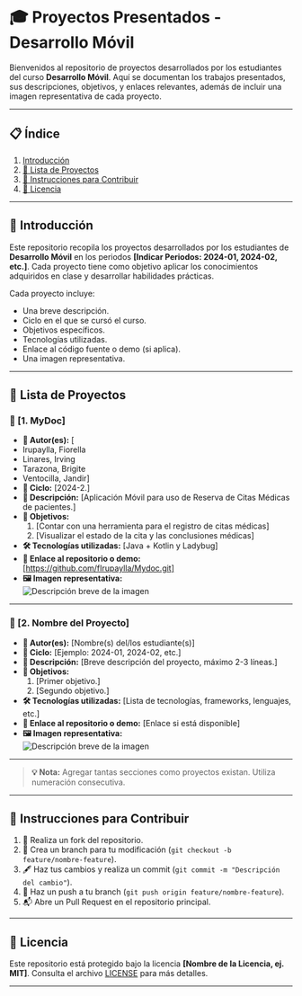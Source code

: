 # 🎓 **Proyectos Presentados - Desarrollo Móvil**

Bienvenidos al repositorio de proyectos desarrollados por los estudiantes del curso **Desarrollo Móvil**. Aquí se documentan los trabajos presentados, sus descripciones, objetivos, y enlaces relevantes, además de incluir una imagen representativa de cada proyecto.

---

## 📋 **Índice**
1. [Introducción](#introducción)
2. [📂 Lista de Proyectos](#lista-de-proyectos)
3. [🔧 Instrucciones para Contribuir](#instrucciones-para-contribuir)
4. [📜 Licencia](#licencia)

---

## 📝 **Introducción**

Este repositorio recopila los proyectos desarrollados por los estudiantes de **Desarrollo Móvil** en los periodos **[Indicar Periodos: 2024-01, 2024-02, etc.]**. Cada proyecto tiene como objetivo aplicar los conocimientos adquiridos en clase y desarrollar habilidades prácticas.

Cada proyecto incluye:
- Una breve descripción.
- Ciclo en el que se cursó el curso.
- Objetivos específicos.
- Tecnologías utilizadas.
- Enlace al código fuente o demo (si aplica).
- Una imagen representativa.

---

## 📂 **Lista de Proyectos**

### **📌 [1. MyDoc]**
- **👥 Autor(es):** [
- Irupaylla, Fiorella
- Linares, Irving
- Tarazona, Brigite
- Ventocilla, Jandir]
- **📅 Ciclo:** [2024-2.]
- **📖 Descripción:** [Aplicación Móvil para uso de Reserva de Citas Médicas de pacientes.]
- **🎯 Objetivos:**
  1. [Contar con una herramienta para el registro de citas médicas]
  2. [Visualizar el estado de la cita y las conclusiones médicas]
- **🛠️ Tecnologías utilizadas:** [Java + Kotlin y Ladybug]
- **🔗 Enlace al repositorio o demo:** [https://github.com/fIrupaylla/Mydoc.git]
- **🖼️ Imagen representativa:**  
  ![Descripción breve de la imagen](ruta/de/la/imagen.jpg)

---

### **📌 [2. Nombre del Proyecto]**
- **👥 Autor(es):** [Nombre(s) del/los estudiante(s)]
- **📅 Ciclo:** [Ejemplo: 2024-01, 2024-02, etc.]
- **📖 Descripción:** [Breve descripción del proyecto, máximo 2-3 líneas.]
- **🎯 Objetivos:**
  1. [Primer objetivo.]
  2. [Segundo objetivo.]
- **🛠️ Tecnologías utilizadas:** [Lista de tecnologías, frameworks, lenguajes, etc.]
- **🔗 Enlace al repositorio o demo:** [Enlace si está disponible]
- **🖼️ Imagen representativa:**  
  ![Descripción breve de la imagen](ruta/de/la/imagen.jpg)

---

> **💡 Nota:** Agregar tantas secciones como proyectos existan. Utiliza numeración consecutiva.

---

## 🔧 **Instrucciones para Contribuir**

1. 🔀 Realiza un fork del repositorio.
2. 🌱 Crea un branch para tu modificación (`git checkout -b feature/nombre-feature`).
3. 🖋️ Haz tus cambios y realiza un commit (`git commit -m "Descripción del cambio"`).
4. 🚀 Haz un push a tu branch (`git push origin feature/nombre-feature`).
5. 📬 Abre un Pull Request en el repositorio principal.

---

## 📜 **Licencia**

Este repositorio está protegido bajo la licencia **[Nombre de la Licencia, ej. MIT]**. Consulta el archivo [LICENSE](LICENSE) para más detalles.

---
